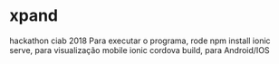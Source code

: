 # xpand
hackathon ciab 2018
 Para executar o programa, rode
 npm install
 ionic serve, para visualização mobile
 ionic cordova build, para Android/IOS

